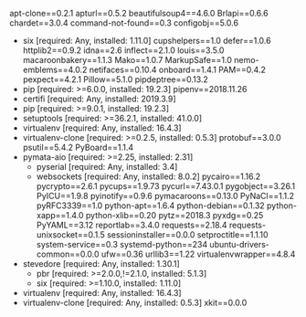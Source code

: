 apt-clone==0.2.1
apturl==0.5.2
beautifulsoup4==4.6.0
Brlapi==0.6.6
chardet==3.0.4
command-not-found==0.3
configobj==5.0.6
  - six [required: Any, installed: 1.11.0]
cupshelpers==1.0
defer==1.0.6
httplib2==0.9.2
idna==2.6
inflect==2.1.0
louis==3.5.0
macaroonbakery==1.1.3
Mako==1.0.7
MarkupSafe==1.0
nemo-emblems==4.0.2
netifaces==0.10.4
onboard==1.4.1
PAM==0.4.2
pexpect==4.2.1
Pillow==5.1.0
pipdeptree==0.13.2
  - pip [required: >=6.0.0, installed: 19.2.3]
pipenv==2018.11.26
  - certifi [required: Any, installed: 2019.3.9]
  - pip [required: >=9.0.1, installed: 19.2.3]
  - setuptools [required: >=36.2.1, installed: 41.0.0]
  - virtualenv [required: Any, installed: 16.4.3]
  - virtualenv-clone [required: >=0.2.5, installed: 0.5.3]
protobuf==3.0.0
psutil==5.4.2
PyBoard==1.1.4
  - pymata-aio [required: >=2.25, installed: 2.31]
    - pyserial [required: Any, installed: 3.4]
    - websockets [required: Any, installed: 8.0.2]
pycairo==1.16.2
pycrypto==2.6.1
pycups==1.9.73
pycurl==7.43.0.1
pygobject==3.26.1
PyICU==1.9.8
pyinotify==0.9.6
pymacaroons==0.13.0
PyNaCl==1.1.2
pyRFC3339==1.0
python-apt==1.6.4
python-debian==0.1.32
python-xapp==1.4.0
python-xlib==0.20
pytz==2018.3
pyxdg==0.25
PyYAML==3.12
reportlab==3.4.0
requests==2.18.4
requests-unixsocket==0.1.5
sessioninstaller==0.0.0
setproctitle==1.1.10
system-service==0.3
systemd-python==234
ubuntu-drivers-common==0.0.0
ufw==0.36
urllib3==1.22
virtualenvwrapper==4.8.4
  - stevedore [required: Any, installed: 1.30.1]
    - pbr [required: >=2.0.0,!=2.1.0, installed: 5.1.3]
    - six [required: >=1.10.0, installed: 1.11.0]
  - virtualenv [required: Any, installed: 16.4.3]
  - virtualenv-clone [required: Any, installed: 0.5.3]
xkit==0.0.0
